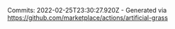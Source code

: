 Commits: 2022-02-25T23:30:27.920Z - Generated via https://github.com/marketplace/actions/artificial-grass
<br>
